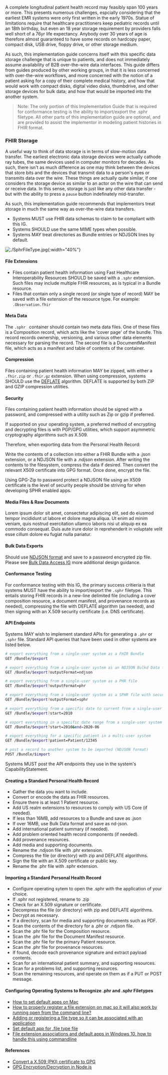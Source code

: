 A complete longitudinal patient health record may feasibly span 100 years or more.  This presents numerous challenges, espcially considering that the earliest EMR systems were only first written in the early 1970s.  Statue of limitations require that healthcare practitioners keep pediatric records until an 18th birthday, but even an 18 year storage requirement by providers falls well short of a 76yr life expectancy.  Anybody over 30 years of age is therefore almost guaranteed to have some records on hardcopy paper, compact disk, USB drive, floppy drive, or other storage medium.  

As such, this implementation guide concerns itself with this specific data storage challenge that is unique to patients, and does not immediately assume availability of B2B over-the-wire data interfaces.  This guide differs from guides produced by other working groups, in that it is less concerned with over-the-wire workflows, and more concerned with the notion of a patient asking for a copy of their complete medical history, and how that would work with compact disks, digital video disks, thumbdrive, and other storage devices for bulk data; and how that would be imported into the another system.  

> Note: The only portion of this Implementation Guide that is required for conformance testing is the ability to import/export the .sphr filetype.  All other parts of this implementation guide are optional, and are provided to assist the implementor in modeling patient histories in FHIR format. 

### FHIR Storage 

A useful way to think of data storage is in terms of slow-motion data transfer.  The earliest electronic data storage devices were actually cathode ray tubes, the same devices used in computer monitors for decades.  As such, there isn't as much difference as one may think between the devices that store bits and the devices that transmit data to a person's eyes or transmits data over the wire.  These things are actually quite similar, if one considers the storage device as similar to an actor on the wire that can send or receive data.  In this sense, storage is just like any other data transfer - but with the ability to press a `pause` button indefinately mid-transfer.  

As such, this implementation guide recommends that implementors treat storage in much the same way as over-the-wire data transfers.  

- Systems MUST use FHIR data schemas to claim to be compliant with this IG.  
- Systems SHOULD use the same MIME types when possible.
- Systems MAY treat directories as Bundle entries or NDJSON lines by default.

![./SphrFileType.jpg](./SphrFileType.jpg){:width="40%"}  

#### File Extensions

- Files contain patient health information using Fast Healthcare Interoperability Resources SHOULD be saved with a `.sphr` extension.  Such files may include multiple FHIR resources, as is typical in a Bundle resource.
- Files that contain only a single record (or single type of record) MAY be saved with a file extension of the resource type.  For example:  `.Observation.fhir` 

#### Meta Data

The `.sphr ` container should contain two meta data files.  One of these files is a Composition record, which acts like the 'cover page' of the bundle.  This record records ownership, versioning, and various other data elements necessary for parsing the record.  The second file is a DocumentManifest file, which acts as a manifest and table of contents of the container.


#### Compression  

Files containing patient health information MAY be zipped, with either a `.fhir.zip` or `.fhir.gz` extension. When using compression, systems SHOULD use the [DEFLATE](https://en.wikipedia.org/wiki/Deflate) algorithm.  DEFLATE is supported by both ZIP and GZIP compression utilities.  

#### Security  

Files containing patient health information should be signed with a password, and compressed with a utility such as Zip or gzip if preferred.  

If supported on your operating system, a preferred method of encrypting and decrypting files is with PGP/GPG utilities, which support asymmetric cryptography algorithms such as X.509.  

Therefore, when exporting data from the Personal Health Record:

Write the contents of a collection into either a FHIR Bundle with a .json extension, or a NDJSON file with a .ndjson extension.  After writing the contents to the filesystem, compress the data if desired.  Then convert the relevant X509 certificate into GPG format.  Once done, encrypt the file.

Using GPG-Zip to password protect a NDJSON file using an X509 certificate is the level of security people should be striving for when developing SPHR enabled apps.  

#### Media Files & Raw Documents

Lorem ipsum dolor sit amet, consectetur adipiscing elit, sed do eiusmod tempor incididunt ut labore et dolore magna aliqua. Ut enim ad minim veniam, quis nostrud exercitation ullamco laboris nisi ut aliquip ex ea commodo consequat. Duis aute irure dolor in reprehenderit in voluptate velit esse cillum dolore eu fugiat nulla pariatur.

#### Bulk Data Exports

Should use [NDJSON format](http://ndjson.org/) and save to a password encrypted zip file.  Please see [Bulk Data Access IG](https://hl7.org/fhir/uv/bulkdata/) more additional design guidance.

#### Conformance Testing

For conformance testing with this IG, the primary success critieria is that systems MUST have the ability to import/export the `.sphr` filetype. This entails storing FHIR records in a new-line delimited file (including a cover composition resource, a document manifest, and provenance records as needed), compressing the file with DEFLATE algorithm (as needed), and then signing with an X.509 security certificate (i.e. DNS certificate). 

#### API Endpoints

Systems MAY wish to implement standard APIs for generating a `.phr` or `.sphr` file.  Standard API queries that have been used in other systems are listed below.

```bash
# export everything from a single-user system as a FHIR Bundle
GET /Bundle/$export

# export everything from a single-user system as an NDJSON Bulkd Data file
GET /Bundle/$export?outputFormat=ndjson

# export everything from a single-user system as a PHR file
GET /Bundle/$export?outputFormat=phr

# export everything from a single-user system as a SPHR file with security
GET /Bundle/$export?outputFormat=sphr

# export everything from a specific date to current from a single-user system
GET /Bundle/$export?start=2010

# export everything in a specific date range from a single-user system
GET /Bundle/$export?start=2010&end=2020-06

# export everything for a specific patient in a multi-user system
GET /Bundle/$export?patient=Patient/12345

# post a record to another system to be imported (NDJSON format)
POST /Bundle/$import
```

Systems MUST post the API endpoints they use in the system's CapabilityStatement.  


#### Creating a Standard Personal Health Record    

- Gather the data you want to include.
- Convert or encode the data as FHIR resources.
- Ensure there is at least 1 Patient resource.
- Add US realm extensions to resources to comply with US Core (if needed).
- If less than 16MB, add resources to a Bundle and save as .json
- If over 16MB, use Bulk Data format and save as nd-json.
- Add international patient summary (if needed).
- Add problem oriented health record components (if needed).
- Add provenance resources.
- Add media and supporting documents.
- Rename the .ndjson file with .phr extension.
- Compress the file (or directory) with zip and DEFLATE algorithms.
- Sign the file with an X.509 certificate or public key.
- Rename the .phr file with .sphr extension.

#### Importing a Standard Personal Health Record 

- Configure operating sytem to open the .sphr with the application of your choice.
- If .sphr not registered, rename to .zip
- Check for an X.509 signature or certificate.
- Decompress the file (or directory) with zip and DEFLATE algorithms.
- Decrypt as necessary.
- If a directory, scan for media and supporting documents such as PDF.
- Scan the contents of the directory for a .phr or .ndjson file.
- Scan the .phr file for the Composition resource.
- Scan the .phr file for the Document Manifest resource.
- Scan the .phr file for the primary Patient resource.
- Scan the .phr file for provenance resources.
- If found, decode each provenance signature and extract payload contents.
- Scan for an international patient summary, and supporting resources.
- Scan for a problems list, and supporting resources.
- Scan the remaining resources, and operate on them as if a PUT or POST message.

#### Configuring Operating Systems to Recognize .phr and .sphr Filetypes

- [How to set default apps on Mac](https://www.imore.com/how-set-mac-app-default-when-opening-file)
- [How to properly register a file extension on mac so it will also work by running open from the command line? ](https://apple.stackexchange.com/questions/94954/how-to-properly-register-a-file-extension-on-mac-so-it-will-also-work-by-running)
- [Adding or registering a file type so it can be associated with an application](https://superuser.com/questions/1080453/adding-or-registering-a-file-type-so-it-can-be-associated-with-an-application)
- [Set default app for .file type file](https://answers.microsoft.com/en-us/windows/forum/all/set-default-app-for-file-type-file/c449afd5-2eff-4f3b-8faf-8ce7ced50f30)
- [File extension associations and default apps in Windows 10, how to handle this using commandline](https://social.technet.microsoft.com/Forums/en-US/9f4e8e66-b1f4-47a4-931f-862fb8ac3ab3/file-extension-associations-and-default-apps-in-windows-10-how-to-handle-this-using-commandline)



#### References  

- [Convert a X.509 (PKI) certificate to GPG](https://www.pengdows.com/2020/06/27/convert-a-x-509-pki-certificate-to-gpg/)
- [GPG Encryption/Decryption in Node.js](https://www.npmjs.com/package/gpg)






